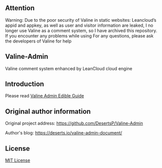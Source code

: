 ## Attention

Warning: Due to the poor security of Valine in static websites: Leancloud’s appid and appkey, as well as user and visitor information are leaked, I no longer use Valine as a comment system, so I have archived this repository. If you encounter any problems while using For any questions, please ask the developers of Valine for help

## Valine-Admin

Valine comment system enhanced by LeanCloud cloud engine

## Introduction

Please read [Valine Admin Edible Guide](https://spoience.com/valine-admin.html)

## Original author information

Original project address: https://github.com/DesertsP/Valine-Admin

Author's blog: https://deserts.io/valine-admin-document/

## License

[MIT License](https://github.com/Spoience/Valine-Admin/blob/master/LICENSE)
